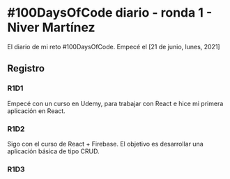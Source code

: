 # #100DaysOfCode diario - ronda 1 - Niver Martínez

El diario de mi reto #100DaysOfCode. Empecé el [21 de junio, lunes, 2021]

## Registro

### R1D1

Empecé con un curso en Udemy, para trabajar con React e hice mi primera aplicación en React.

### R1D2

Sigo con el curso de React + Firebase. El objetivo es desarrollar una aplicación básica de tipo CRUD.

### R1D3
